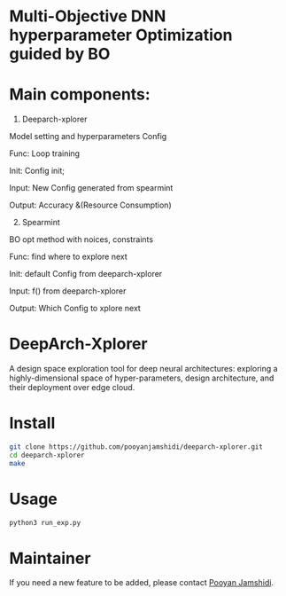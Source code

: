 # Multi-Objective DNN hyperparameter Optimization guided by BO
# Main components:

1. Deeparch-xplorer

Model setting and hyperparameters Config

Func: Loop training

Init: Config init; 

Input: New Config generated from spearmint

Output: Accuracy &(Resource Consumption)

2. Spearmint

BO opt method with noices, constraints 

Func: find where to explore next

Init: default Config from deeparch-xplorer

Input: f() from deeparch-xplorer

Output: Which Config to xplore next

# DeepArch-Xplorer

A design space exploration tool for deep neural architectures: exploring a highly-dimensional space of hyper-parameters, design architecture, and their deployment over edge cloud.


# Install

```bash
git clone https://github.com/pooyanjamshidi/deeparch-xplorer.git
cd deeparch-xplorer
make
```

# Usage

```python
python3 run_exp.py
```

# Maintainer

If you need a new feature to be added, please contact [Pooyan Jamshidi](https://pooyanjamshidi.github.io).


